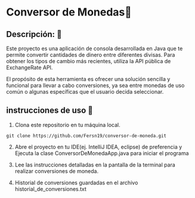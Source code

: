 
# Conversor de Monedas💱


## Descripción: 📌

Este proyecto es una aplicación de consola desarrollada en Java que te permite convertir cantidades de dinero entre diferentes divisas. Para obtener los tipos de cambio más recientes, utiliza la API pública de ExchangeRate API.

El propósito de esta herramienta es ofrecer una solución sencilla y funcional para llevar a cabo conversiones, ya sea entre monedas de uso común o algunas específicas que el usuario decida seleccionar.


## instrucciones de uso 🔧

1. Clona este repositorio en tu máquina local.
```
git clone https://github.com/Fersn19/conversor-de-moneda.git
```
2. Abre el proyecto en tu IDE(ej. IntelliJ IDEA, eclipse) de preferencia y Ejecuta la 
   clase ConversorDeMonedaApp.java para iniciar el programa

3. Lee las instrucciones detalladas en la pantalla de la terminal para realizar conversiones de moneda.

4. Historial de conversiones guardadas en el archivo historial_de_conversiones.txt


